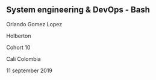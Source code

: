 ## System engineering & DevOps - Bash

Orlando Gomez Lopez

Holberton

Cohort 10

Cali Colombia

11 september 2019
